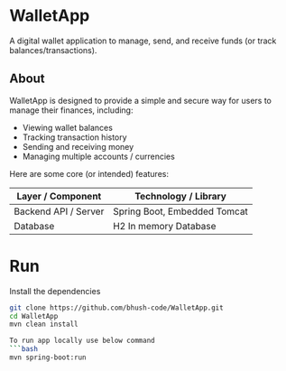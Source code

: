 # WalletApp

A digital wallet application to manage, send, and receive funds (or track balances/transactions).  
## About

WalletApp is designed to provide a simple and secure way for users to manage their finances, including:

- Viewing wallet balances  
- Tracking transaction history  
- Sending and receiving money  
- Managing multiple accounts / currencies

Here are some core (or intended) features:

| Layer / Component | Technology / Library |
|-------------------|----------------------|
| Backend API / Server | Spring Boot, Embedded Tomcat |
| Database | H2 In memory Database |

# Run

Install the dependencies
```bash
git clone https://github.com/bhush-code/WalletApp.git
cd WalletApp
mvn clean install 

To run app locally use below command
```bash
mvn spring-boot:run

